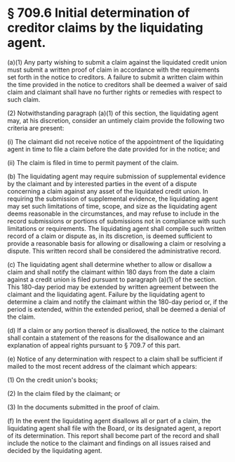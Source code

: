 # § 709.6   Initial determination of creditor claims by the liquidating agent.

(a)(1) Any party wishing to submit a claim against the liquidated credit union must submit a written proof of claim in accordance with the requirements set forth in the notice to creditors. A failure to submit a written claim within the time provided in the notice to creditors shall be deemed a waiver of said claim and claimant shall have no further rights or remedies with respect to such claim.


(2) Notwithstanding paragraph (a)(1) of this section, the liquidating agent may, at his discretion, consider an untimely claim provide the following two criteria are present: 


(i) The claimant did not receive notice of the appointment of the liquidating agent in time to file a claim before the date provided for in the notice; and 


(ii) The claim is filed in time to permit payment of the claim.


(b) The liquidating agent may require submission of supplemental evidence by the claimant and by interested parties in the event of a dispute concerning a claim against any asset of the liquidated credit union. In requiring the submission of supplemental evidence, the liquidating agent may set such limitations of time, scope, and size as the liquidating agent deems reasonable in the circumstances, and may refuse to include in the record submissions or portions of submissions not in compliance with such limitations or requirements. The liquidating agent shall compile such written record of a claim or dispute as, in its discretion, is deemed sufficient to provide a reasonable basis for allowing or disallowing a claim or resolving a dispute. This written record shall be considered the administrative record.


(c) The liquidating agent shall determine whether to allow or disallow a claim and shall notify the claimant within 180 days from the date a claim against a credit union is filed pursuant to paragraph (a)(1) of the section. This 180-day period may be extended by written agreement between the claimant and the liquidating agent. Failure by the liquidating agent to determine a claim and notify the claimant within the 180-day period or, if the period is extended, within the extended period, shall be deemed a denial of the claim.


(d) If a claim or any portion thereof is disallowed, the notice to the claimant shall contain a statement of the reasons for the disallowance and an explanation of appeal rights pursuant to § 709.7 of this part.


(e) Notice of any determination with respect to a claim shall be sufficient if mailed to the most recent address of the claimant which appears:


(1) On the credit union's books;


(2) In the claim filed by the claimant; or


(3) In the documents submitted in the proof of claim.


(f) In the event the liquidating agent disallows all or part of a claim, the liquidating agent shall file with the Board, or its designated agent, a report of its determination. This report shall become part of the record and shall include the notice to the claimant and findings on all issues raised and decided by the liquidating agent.




